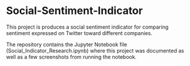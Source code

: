 # Social-Sentiment-Indicator
This project is produces a social sentiment indicator for comparing sentiment expressed on Twitter toward different companies.

The repository contains the Jupyter Notebook file (Social_Indicator_Research.ipynb) where this project was documented as well as a few screenshots from running the notebook.
